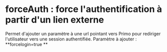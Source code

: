 # forceAuth : force l'authentification à partir d'un lien externe  
Permet d'ajouter un paramètre à une url pointant vers Primo pour rediriger l'utilisateur vers une session authentifiée.
Paramètre à ajouter : **forcelogin=true **